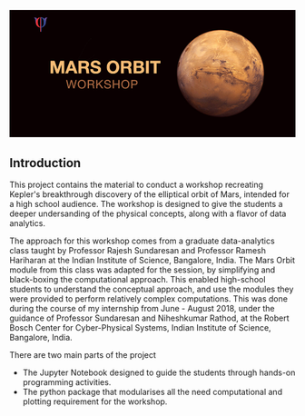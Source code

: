 ![Header Image](./images/into.jpg)

## Introduction

This project contains the material to conduct a workshop recreating Kepler's breakthrough discovery of the elliptical orbit of Mars, intended for a high school audience. The workshop is designed to give the students a deeper undersanding of the physical concepts, along with a flavor of data analytics. 

The approach for this workshop comes from a graduate data-analytics class taught by Professor Rajesh Sundaresan and Professor Ramesh Hariharan at the Indian Institute of Science, Bangalore, India. The Mars Orbit module from this class was adapted for the session, by simplifying and black-boxing the computational approach. This enabled high-school students to understand the conceptual approach, and use the modules they were provided to perform relatively complex computations. This was done during the course of my internship from June - August 2018, under the guidance of Professor Sundaresan and Niheshkumar Rathod, at the Robert Bosch Center for Cyber-Physical Systems, Indian Institute of Science, Bangalore, India.

There are two main parts of the project
- The Jupyter Notebook designed to guide the students through hands-on programming activities.
- The python package that modularises all the need computational and plotting requirement for the workshop.



